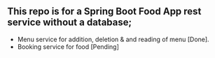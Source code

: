 ## This repo is for a Spring Boot Food App rest service without a database;

- Menu service for addition, deletion & and reading of menu [Done].
- Booking service for food [Pending]
